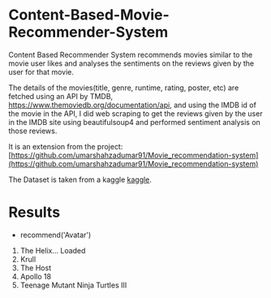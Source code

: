 # Content-Based-Movie-Recommender-System
Content Based Recommender System recommends movies similar to the movie user likes and analyses the sentiments on the reviews given by the user for that movie.

The details of the movies(title, genre, runtime, rating, poster, etc) are fetched using an API by TMDB, https://www.themoviedb.org/documentation/api, and using the IMDB id of the movie in the API, I did web scraping to get the reviews given by the user in the IMDB site using beautifulsoup4 and performed sentiment analysis on those reviews.



It is an extension from the project:[https://github.com/umarshahzadumar91/Movie_recommendation-system](https://github.com/umarshahzadumar91/Movie_recommendation-system)

The Dataset is taken from a kaggle [kaggle](https://www.kaggle.com/datasets/tmdb/tmdb-movie-metadata/data
).

# Results
* recommend('Avatar')
1. The Helix... Loaded
2. Krull
3. The Host
4. Apollo 18
5. Teenage Mutant Ninja Turtles III
